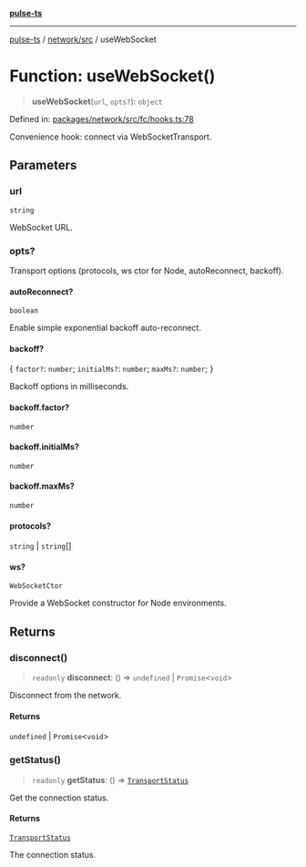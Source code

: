 [**pulse-ts**](../../../README.md)

***

[pulse-ts](../../../README.md) / [network/src](../README.md) / useWebSocket

# Function: useWebSocket()

> **useWebSocket**(`url`, `opts?`): `object`

Defined in: [packages/network/src/fc/hooks.ts:78](https://github.com/jlehett/pulse-ts/blob/d786433c7cb88fe7c30a7029f46dff58815931cc/packages/network/src/fc/hooks.ts#L78)

Convenience hook: connect via WebSocketTransport.

## Parameters

### url

`string`

WebSocket URL.

### opts?

Transport options (protocols, ws ctor for Node, autoReconnect, backoff).

#### autoReconnect?

`boolean`

Enable simple exponential backoff auto-reconnect.

#### backoff?

\{ `factor?`: `number`; `initialMs?`: `number`; `maxMs?`: `number`; \}

Backoff options in milliseconds.

#### backoff.factor?

`number`

#### backoff.initialMs?

`number`

#### backoff.maxMs?

`number`

#### protocols?

`string` \| `string`[]

#### ws?

`WebSocketCtor`

Provide a WebSocket constructor for Node environments.

## Returns

### disconnect()

> `readonly` **disconnect**: () => `undefined` \| `Promise`\<`void`\>

Disconnect from the network.

#### Returns

`undefined` \| `Promise`\<`void`\>

### getStatus()

> `readonly` **getStatus**: () => [`TransportStatus`](../type-aliases/TransportStatus.md)

Get the connection status.

#### Returns

[`TransportStatus`](../type-aliases/TransportStatus.md)

The connection status.
